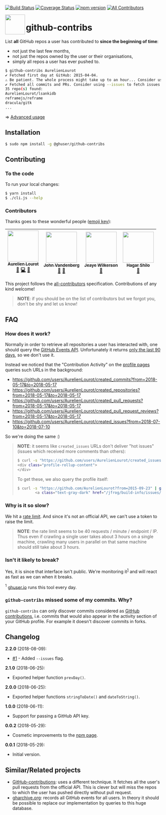[![Build Status](https://travis-ci.org/ghuser-io/github-contribs.svg?branch=master)](https://travis-ci.org/ghuser-io/github-contribs)
[![Coverage Status](https://codecov.io/gh/ghuser-io/github-contribs/branch/master/graph/badge.svg)](https://codecov.io/gh/ghuser-io/github-contribs)
[![npm version](https://rawgit.com/ghuser-io/github-contribs/master/thirdparty/badges/npm.svg)](https://www.npmjs.com/package/@ghuser/github-contribs)
[![All Contributors](https://img.shields.io/badge/all_contributors-4-orange.svg?style=flat-square)](#contributors)

[<img src="https://rawgit.com/ghuser-io/github-contribs/master/thirdparty/octicons/repo.svg" align="left" width="64" height="64">](https://github.com/ghuser-io/github-contribs)

# github-contribs

List **all** GitHub repos a user has contributed to **since the beginning of time**:

* not just the last few months,
* not just the repos owned by the user or their organisations,
* simply all repos a user has ever pushed to.

```bash
$ github-contribs AurelienLourot
✔ Fetched first day at GitHub: 2015-04-04.
⚠ Be patient. The whole process might take up to an hour... Consider using --since and/or --until
✔ Fetched all commits and PRs. Consider using --issues to fetch issues as well.
35 repo(s) found:
AurelienLourot/lsankidb
reframejs/reframe
dracula/gitk
...
```

⇒ [Advanced usage](https://github.com/ghuser-io/github-contribs/tree/master/docs/advanced.md)

## Installation

```bash
$ sudo npm install -g @ghuser/github-contribs
```

## Contributing

### To the code

To run your local changes:

```bash
$ yarn install
$ ./cli.js --help
```

### Contributors

Thanks goes to these wonderful people ([emoji key](https://github.com/kentcdodds/all-contributors#emoji-key)):

<!-- ALL-CONTRIBUTORS-LIST:START - Do not remove or modify this section -->
<!-- prettier-ignore -->
| [<img src="https://avatars1.githubusercontent.com/u/11795312?v=4" width="100px;"/><br /><sub><b>Aurelien Lourot</b></sub>](https://ghuser.io/AurelienLourot)<br />[💬](#question-AurelienLourot "Answering Questions") [💻](https://github.com/ghuser-io/github-contribs/commits?author=AurelienLourot "Code") [📖](https://github.com/ghuser-io/github-contribs/commits?author=AurelienLourot "Documentation") | [<img src="https://avatars1.githubusercontent.com/u/15092?v=4" width="100px;"/><br /><sub><b>John Vandenberg</b></sub>](https://jayvdb.github.io/)<br />[🐛](https://github.com/ghuser-io/github-contribs/issues?q=author%3Ajayvdb "Bug reports") [🤔](#ideas-jayvdb "Ideas, Planning, & Feedback") | [<img src="https://avatars1.githubusercontent.com/u/1057635?v=4" width="100px;"/><br /><sub><b>Jeaye Wilkerson</b></sub>](https://jeaye.com)<br />[🐛](https://github.com/ghuser-io/github-contribs/issues?q=author%3Ajeaye "Bug reports") | [<img src="https://avatars1.githubusercontent.com/u/18241007?v=4" width="100px;"/><br /><sub><b>Hagar Shilo</b></sub>](http://mandala.hagarsh.com)<br />[🤔](#ideas-strayblues "Ideas, Planning, & Feedback") |
| :---: | :---: | :---: | :---: |
<!-- ALL-CONTRIBUTORS-LIST:END -->

This project follows the [all-contributors](https://github.com/kentcdodds/all-contributors) specification. Contributions of any kind welcome!

> **NOTE**: if you should be on the list of contributors but we forgot you, don't be shy and let us
> know!

## FAQ

### How does it work?

Normally in order to retrieve all repositories a user has interacted with, one should query the
[GitHub Events API](https://stackoverflow.com/a/37554614/1855917). Unfortunately it returns
[only the last 90 days](https://stackoverflow.com/a/38274468/1855917), so we don't use it.

Instead we noticed that the "Contribution Activity" on the
[profile pages](https://github.com/AurelienLourot) queries such URLs in the background:

* https://github.com/users/AurelienLourot/created_commits?from=2018-05-17&to=2018-05-17
* https://github.com/users/AurelienLourot/created_repositories?from=2018-05-17&to=2018-05-17
* https://github.com/users/AurelienLourot/created_pull_requests?from=2018-05-17&to=2018-05-17
* https://github.com/users/AurelienLourot/created_pull_request_reviews?from=2018-05-17&to=2018-05-17
* https://github.com/users/AurelienLourot/created_issues?from=2018-07-10&to=2018-07-10

So we're doing the same :)

> **NOTE**: it seems like `created_issues` URLs don't deliver "hot issues" (issues which received
> more comments than others):
>
> ```bash
> $ curl -s "https://github.com/users/AurelienLourot/created_issues?from=2015-09-23&to=2015-09-23"
> <div class="profile-rollup-content">
> </div>
> ```
>
> To get these, we also query the profile itself:
>
> ```bash
> $ curl -s "https://github.com/AurelienLourot?from=2015-09-23" | grep issues/
>         <a class="text-gray-dark" href="/jfrog/build-info/issues/60">Publish properties aren&#39;t used by build-info-extractor-gradle?</a>
> ```

### Why is it so slow?

We hit a [rate limit](https://en.wikipedia.org/wiki/Rate_limiting). And since it's not an official
API, we can't use a token to raise the limit.

> **NOTE**: the rate limit seems to be 40 requests / minute / endpoint / IP. Thus even if crawling a
> single user takes about 3 hours on a single machine, crawling many users in parallel on that same
> machine should still take about 3 hours.

### Isn't it likely to break?

Yes, it is since that interface isn't public. We're monitoring it<sup>[1](#footnote1)</sup> and will
react as fast as we can when it breaks.

<a name="footnote1"><sup>1</sup></a> [ghuser.io](https://github.com/ghuser-io/ghuser.io) runs
this tool every day.<br/>

### `github-contribs` missed some of my commits. Why?

`github-contribs` can only discover commits considered as
[GitHub contributions](https://help.github.com/articles/why-are-my-contributions-not-showing-up-on-my-profile/#commits),
i.e. commits that would also appear in the activity section of your GitHub profile. For example it
doesn't discover commits in forks.

## Changelog

**2.2.0** (2018-08-09):
  * [#1](https://github.com/ghuser-io/github-contribs/issues/1) - Added `--issues` flag.

**2.1.0** (2018-06-25):
  * Exported helper function `prevDay()`.

**2.0.0** (2018-06-25):
  * Exported helper functions `stringToDate()` and `dateToString()`.

**1.0.0** (2018-06-11):
  * Support for passing a GitHub API key.

**0.0.2** (2018-05-29):
  * Cosmetic improvements to the [npm page](https://www.npmjs.com/package/@ghuser/github-contribs).

**0.0.1** (2018-05-29):
  * Initial version.

## Similar/Related projects

* [GitHub-contributions](https://github.com/faheel/GitHub-contributions): uses a different
  technique. It fetches all the user's pull requests from the official API. This is clever but will
  miss the repos to which the user has pushed directly without pull request.
* [gharchive.org](https://www.gharchive.org/): records all GitHub events for all users. In theory it
  should be possible to replace our implementation by queries to this huge database.
